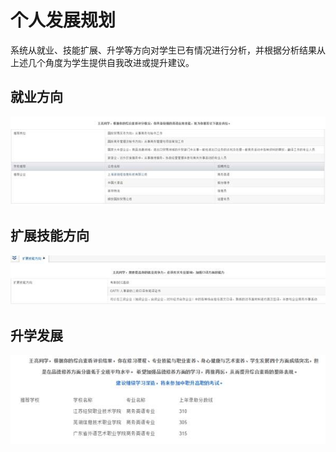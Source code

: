 # 个人发展规划

系统从就业、技能扩展、升学等方向对学生已有情况进行分析，并根据分析结果从上述几个角度为学生提供自我改进或提升建议。

 

##  就业方向 

![](/assets/image190.jpg)

##  扩展技能方向 

![](/assets/image191.jpg)

##  升学发展 

![](/assets/image192.jpg)
